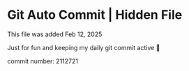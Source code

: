 # Git Auto Commit | Hidden File

This file was added Feb 12, 2025

Just for fun and keeping my daily git commit active 🤪

commit number: 2112721
